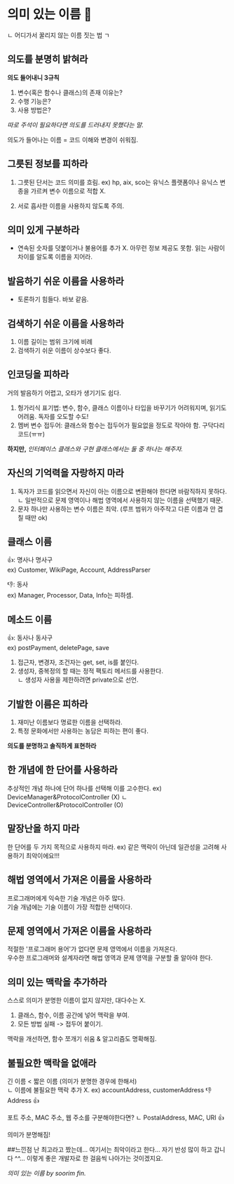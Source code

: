 # 의미 있는 이름 📛
ㄴ 어디가서 꿀리지 않는  이름 짓는 법 ㄱ

## 의도를 분명히 밝혀라
  **의도 들어내니 3규칙**  
  1. 변수(혹은 함수나 클래스)의 존재 이유는?
  2. 수행 기능은?
  3. 사용 방법은?

  _따로 주석이 필요하다면 의도를 드러내지 못했다는 말._

  의도가 들어나는 이름 = 코드 이해와 변경이 쉬워짐.

## 그릇된 정보를 피하라
1. 그릇된 단서는 코드 의미를 흐림.
ex)  hp, aix, sco는  유닉스 플랫폼이나 유닉스 변종을 가르켜 변수 이름으로 적합 X.

2. 서로 흡사한 이름을 사용하지 않도록 주의.

## 의미 있게 구분하라
* 연속된 숫자를 덧붙이거나 불용어를 추가 X.
아무런 정보 제공도 못함. 읽는 사람이 차이를 알도록 이름을 지어라.

## 발음하기 쉬운 이름을 사용하라
* 토론하기 힘들다. 바보 같음.

## 검색하기 쉬운 이름을 사용하라
1. 이름 길이는 범위 크기에 비례
2. 검색하기 쉬운 이름이 상수보다 좋다.

## 인코딩을  피하라
거의 발음하기 어렵고, 오타가 생기기도 쉽다.
1. 헝가리식 표기법: 변수, 함수, 클래스 이름이나 타입을 바꾸기가 어려워지며, 읽기도 어려움. 독자를 오도할 수도!
2. 멤버 변수 접두어: 클래스와 함수는 접두어가 필요없을 정도로 작아야 함.  구닥다리 코드(ㅠㅠ)

**하지만,**
_인터페이스 클래스와 구현 클래스에서는 둘 중 하나는 해주자._

## 자신의 기억력을 자랑하지  마라
1. 독자가 코드를 읽으면서 자신이 아는 이름으로 변환해야 한다면 바람직하지 못하다.    
ㄴ  일반적으로 문제 영역이나 해법 영역에서 사용하지 않는  이름을 선택했기 때문.
2.  문자 하나만 사용하는 변수 이름은 최악. (루프 범위가 아주작고 다른 이름과 안 겹칠 때만 ok)

## 클래스  이름
👍: 명사나 명사구   
ex) Customer, WikiPage, Account, AddressParser   

👎: 동사    
ex) Manager, Processor, Data, Info는 피하셈.
## 메소드 이름
👍: 동사나 동사구   
ex) postPayment, deletePage, save   
   
1. 접근자, 변경자, 조건자는 get, set, is를 붙인다. 
2. 생성자, 중복정의 할 때는 정적 팩토리 메서드를 사용한다.   
ㄴ 생성자 사용을 제한하려면 private으로 선언.
## 기발한 이름은 피하라
1. 재미난 이름보다 명료한 이름을 선택하라.
2. 특정 문화에서만 사용하는 농담은 피하는 편이 좋다.

**의도를 분명하고 솔직하게 표현하라** 
## 한 개념에 한 단어를 사용하라
추상적인 개념 하나에 단어 하나를 선택해 이를 고수한다.
ex) DeviceManager&ProtocolController (X)
	ㄴ DeviceController&ProtocolController (O)
## 말장난을  하지 마라
한 단어를 두 가지 목적으로 사용하지 마라.
ex) 같은  맥락이 아닌데 일관성을 고려해 사용하기 최악이에요!!!
## 해법 영역에서 가져온 이름을 사용하라
프로그래머에게 익숙한 기술 개념은 아주 많다.   
기술 개념에는 기술 이름이 가장 적합한 선택이다.
## 문제 영역에서  가져온 이름을 사용하라
적절한 '프로그래머 용어'가 없다면 문제 영역에서 이름을 가져온다.    
우수한 프로그래머와 설계자라면 해법 영역과 문제 영역을 구분할 줄 알아야 한다.
## 의미 있는 맥락을 추가하라
스스로 의미가 분명한 이름이 없지 않지만, 대다수는 X.

1. 클래스, 함수, 이름 공간에 넣어 맥락을 부여.
2. 모든 방법 실패 -> 접두어 붙이기.

맥락을 개선하면, 함수 쪼개기 쉬움 & 알고리즘도 명확해짐. 
## 불필요한 맥락을  없애라
긴 이름 < 짧은 이름 (의미가 분명한 경우에 한해서)    
ㄴ 이름에 불필요한 맥락 추가 X.
ex) accountAddress, customerAddress 👎
Address 👍

포트 주소, MAC 주소, 웹 주소를 구분해야한다면?
ㄴ PostalAddress, MAC, URI 👍

의미가 분명해짐!

##느낀점
난 최고라고 짰는데...
여기서는 최악이라고 한다...
자기 반성 많이 하고 갑니다 ^^... 
이렇게 좋은 개발자로 한 걸음씩 나아가는 것이겠지요.

_의미 있는 이름 by soorim fin._
